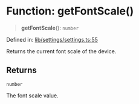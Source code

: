 # Function: getFontScale()

> **getFontScale**(): `number`

Defined in: [lib/settings/settings.ts:55](https://github.com/aldesgroup/goaldn/blob/6a7943d02984b1a6b41d76a3a483a1484b644076/lib/settings/settings.ts#L55)

Returns the current font scale of the device.

## Returns

`number`

The font scale value.
